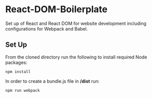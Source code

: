 # React-DOM-Boilerplate
Set up of React and React DOM for website development including configurations for Webpack and Babel.

## Set Up

From the cloned directory run the following to install required Node packages:

```npm install```

In order to create a bundle.js file in __/dist__ run:

```npm run webpack```
